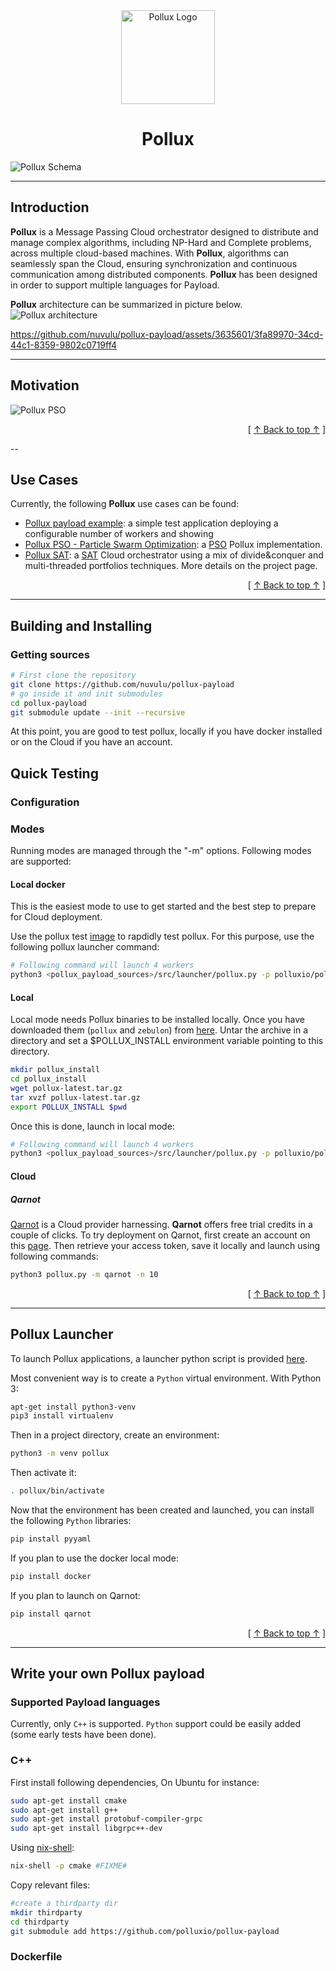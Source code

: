 <div align="center">
<img width="150" alt="Pollux Logo" src="./docs/images/pollux-logo.jpg"><h1>Pollux</h1>
</div>


![Pollux Schema](./docs/images/pollux-general.png)

---

## Introduction
**Pollux** is a Message Passing Cloud orchestrator designed to distribute and manage complex algorithms, including NP-Hard and Complete problems, across multiple cloud-based machines.
With **Pollux**, algorithms can seamlessly span the Cloud, ensuring synchronization and continuous communication among distributed components.
**Pollux** has been designed in order to support multiple languages for Payload.

**Pollux** architecture can be summarized in picture below.
![Pollux architecture](./docs/images/pollux-architecture.png)

https://github.com/nuvulu/pollux-payload/assets/3635601/3fa89970-34cd-44c1-8359-9802c0719ff4

---

## Motivation
![Pollux PSO](./docs/images/pollux-PSO.gif)

<div align="right">[ <a href="#introduction">↑ Back to top ↑</a> ]</div>


--

## Use Cases
Currently, the following **Pollux** use cases can be found:
 - [Pollux payload example](https://github.com/nuvulu/pollux-payload/blob/main/src/c%2B%2B/examples/test): a simple test application deploying a configurable number of workers and showing
 - [Pollux PSO - Particle Swarm Optimization](https://github.com/nuvulu/pollux-payload/tree/main/src/c%2B%2B/examples/pso): a [PSO](https://en.wikipedia.org/wiki/Particle_swarm_optimization) Pollux implementation.
 - [Pollux SAT](https://github.com/nuvulu/pollux-sat): a [SAT](https://en.wikipedia.org/wiki/Boolean_satisfiability_problem) Cloud orchestrator using a mix of divide&conquer and multi-threaded portfolios techniques. More details on the project page.

<div align="right">[ <a href="#introduction">↑ Back to top ↑</a> ]</div>

--- 

## Building and Installing
### Getting sources
```bash
# First clone the repository
git clone https://github.com/nuvulu/pollux-payload
# go inside it and init submodules
cd pollux-payload
git submodule update --init --recursive
```
At this point, you are good to test pollux, locally if you have docker installed or on the Cloud if you have an account.
## Quick Testing
### Configuration
### Modes
Running modes are managed through the "-m" options. Following modes are supported:
#### Local docker
This is the easiest mode to use to get started and the best step to prepare for Cloud deployment.

Use the pollux test [image]() to rapdidly test pollux. For this purpose, use the following pollux launcher command:
```bash
# Following command will launch 4 workers
python3 <pollux_payload_sources>/src/launcher/pollux.py -p polluxio/pollux-payload -m local_docker -n 4
```
#### Local
Local mode needs Pollux binaries to be installed locally.
Once you have downloaded them (`pollux` and `zebulon`) from [here](). Untar the archive in a directory and set a $POLLUX_INSTALL environment variable pointing to this directory.
```bash
mkdir pollux_install
cd pollux_install
wget pollux-latest.tar.gz
tar xvzf pollux-latest.tar.gz
export POLLUX_INSTALL $pwd
```
Once this is done, launch in local mode:
```bash
# Following command will launch 4 workers
python3 <pollux_payload_sources>/src/launcher/pollux.py -p polluxio/pollux-payload -m local -n 4
```
#### Cloud
##### Qarnot
[Qarnot](https://qarnot.com) is a Cloud provider harnessing. **Qarnot** offers free trial credits in a couple of clicks. To try deployment on Qarnot, first create an account on this [page](https://tasq.qarnot.com/login/).
Then retrieve your access token, save it locally and launch using following commands:
```bash
python3 pollux.py -m qarnot -n 10
```

<div align="right">[ <a href="#introduction">↑ Back to top ↑</a> ]</div>

---

## Pollux Launcher
To launch Pollux applications, a launcher python script is provided [here](https://github.com/nuvulu/pollux-payload/blob/main/src/launcher/pollux.py).

Most convenient way is to create a `Python` virtual environment. With Python 3:
```bash
apt-get install python3-venv
pip3 install virtualenv
```
Then in a project directory, create an environment:
```bash
python3 -m venv pollux
```
Then activate it:
```bash
. pollux/bin/activate
```
Now that the environment has been created and launched, you can install the following `Python` libraries:
```bash
pip install pyyaml
```
If you plan to use the docker local mode:
```bash
pip install docker
```
If you plan to launch on Qarnot:
```bash
pip install qarnot
```

<div align="right">[ <a href="#table-of-contents">↑ Back to top ↑</a> ]</div>

---

## Write your own Pollux payload
### Supported Payload languages
Currently, only `C++` is supported. `Python` support could be easily added (some early tests have been done).
### C++
First install following dependencies, On Ubuntu for instance:
```bash
sudo apt-get install cmake
sudo apt-get install g++
sudo apt-get install protobuf-compiler-grpc
sudo apt-get install libgrpc++-dev
```
Using [nix-shell](https://nixos.wiki/wiki/Development_environment_with_nix-shell):
```bash
nix-shell -p cmake #FIXME#
```

Copy relevant files:
```bash
#create a thirdparty dir
mkdir thirdparty
cd thirdparty
git submodule add https://github.com/polluxio/pollux-payload
```
### Dockerfile

```Dockerfile
```
